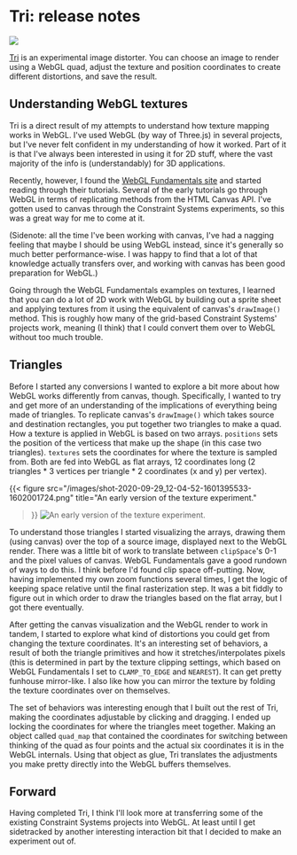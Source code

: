 # Tri: release notes

![](https://grant-uploader.s3.amazonaws.com/2024-08-23-17-47-11.gif)

[Tri](https://tri.constraint.systems) is an experimental image distorter. You can choose an image to render using a WebGL quad, adjust the texture and position coordinates to create different distortions, and save the result.

## Understanding WebGL textures

Tri is a direct result of my attempts to understand how texture mapping works in WebGL. I've used WebGL (by way of Three.js) in several projects, but I've never felt confident in my understanding of how it worked. Part of it is that I've always been interested in using it for 2D stuff, where the vast majority of the info is (understandably) for 3D applications.

Recently, however, I found the [WebGL Fundamentals site](https://webglfundamentals.org/) and started reading through their tutorials. Several of the early tutorials go through WebGL in terms of replicating methods from the HTML Canvas API. I've gotten used to canvas through the Constraint Systems experiments, so this was a great way for me to come at it. 

(Sidenote: all the time I've been working with canvas, I've had a nagging feeling that maybe I should be using WebGL instead, since it's generally so much better performance-wise. I was happy to find that a lot of that knowledge actually transfers over, and working with canvas has been good preparation for WebGL.)

Going through the WebGL Fundamentals examples on textures, I learned that you can do a lot of 2D work with WebGL by building out a sprite sheet and applying textures from it using the equivalent of canvas's `drawImage()` method. This is roughly how many of the grid-based Constraint Systems' projects work, meaning (I think) that I could convert them over to WebGL without too much trouble.

## Triangles

Before I started any conversions I wanted to explore a bit more about how WebGL works differently from canvas, though. Specifically, I wanted to try and get more of an understanding of the implications of everything being made of triangles. To replicate canvas's `drawImage()` which takes source and destination rectangles, you put together two triangles to make a quad. How a texture is applied in WebGL is based on two arrays. `positions` sets the position of the verticess that make up the shape (in this case two triangles). `textures` sets the coordinates for where the texture is sampled from. Both are fed into WebGL as flat arrays, 12 coordinates long (2 triangles * 3 vertices per triangle * 2 coordinates (x and y) per vertex).

{{< 
figure src="/images/shot-2020-09-29_12-04-52-1601395533-1602001724.png" 
title="An early version of the texture experiment." 
>}}
![An early version of the texture experiment.](https://grant-uploader.s3.amazonaws.com/2024-08-23-17-47-57-800.jpg)


To understand those triangles I started visualizing the arrays, drawing them (using canvas) over the top of a source image, displayed next to the WebGL render. There was a little bit of work to translate between `clipSpace`'s 0-1 and the pixel values of canvas. WebGL Fundamentals gave a good rundown of ways to do this. I think before I'd found clip space off-putting. Now, having implemented my own zoom functions several times, I get the logic of keeping space relative until the final rasterization step. It was a bit fiddly to figure out in which order to draw the triangles based on the flat array, but I got there eventually.

After getting the canvas visualization and the WebGL render to work in tandem, I started to explore what kind of distortions you could get from changing the texture coordinates. It's an interesting set of behaviors, a result of both the triangle primitives and how it stretches/interpolates pixels (this is determined in part by the texture clipping settings, which based on WebGL Fundamentals I set to `CLAMP_TO_EDGE` and `NEAREST`). It can get pretty funhouse mirror-like. I also like how you can mirror the texture by folding the texture coordinates over on themselves.

The set of behaviors was interesting enough that I built out the rest of Tri, making the coordinates adjustable by clicking and dragging. I ended up locking the coordinates for where the triangles meet together. Making an object called `quad_map` that contained the coordinates for switching between thinking of the quad as four points and the actual six coordinates it is in the WebGL internals. Using that object as glue, Tri translates the adjustments you make pretty directly into the WebGL buffers themselves.

## Forward

Having completed Tri, I think I'll look more at transferring some of the existing Constraint Systems projects into WebGL. At least until I get sidetracked by another interesting interaction bit that I decided to make an experiment out of.
